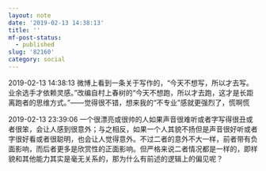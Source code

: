 ```yaml
---
layout: note
date: '2019-02-13 14:38:13'
title: ''
mf-post-status:
  - published
slug: '82160'
category: social
---
```

2019-02-13 14:38:13 微博上看到一条关于写作的，“今天不想写，所以才去写。业余选手才依赖灵感。”改编自村上春树的“今天不想跑，所以才去跑，这才是长距离跑者的思维方式。”——觉得很不错，想来我的“不专业”感就更强烈了，慌啊慌

2019-02-13 23:39:06 一个很漂亮或很帅的人如果声音很难听或者字写得很丑或者很笨，会让人感到很意外；与之相反，如果一个人其貌不扬但是声音很好听或者字很好看或者很聪明，也会让人觉得意外。不过二者的意外不大一样，前者带有负面影响，而后者更多是欣赏性的正面影响。但严格来说二者情况都是一样的，即样貌和其他能力其实是毫无关系的，那为什么有前述的逻辑上的偏见呢？